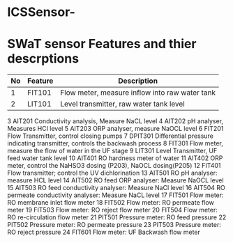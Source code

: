 # ICSSensor-
# SWaT sensor Features and thier descrptions 

|No	|Feature |	Description|  
|----|------------|----------|
|1 |	FIT101 |	Flow meter, measure inflow into raw water tank|
|2|	LIT101|	Level transmitter, raw water tank level| 
3	AIT201	Conductivity analysis, Measure NaCL level 
4	AIT202	pH analyser, Measures HCI level 
5	AIT203 	ORP analyser, measure NaOCL level 
6	FIT201	Flow Transmitter, control closing pumps 
7	DPIT301	Differential pressure indicating transmitter, controls the backwash process 
8	FIT301	Flow meter, measure the flow of water in the UF stage 
9	LIT301	Level Transmitter, UF feed water tank level 
10	AIT401	RO hardness meter of water 
11	AIT402 	ORP meter, control the NaHSO3 dosing (P203), NaOCL dosing(P205)
12	FIT401	Flow transmitter; control the UV dichlorination 
13	AIT501 	RO pH analyser: measure HCL level 
14	AIT502 	RO feed ORP analyser: Measure NaOCL level 
15	AIT503 	RO feed conductivity analyser: Measure NaCl level 
16	AIT504 	RO permeate conductivity analyser: Measure NaCL level 
17	FIT501	Flow meter: RO membrane inlet flow meter 
18	FIT502 	Flow meter: RO permeate flow meter 
19	FIT503 	Flow meter: RO reject flow meter 
20	FIT504 	Flow meter: RO re-circulation flow meter 
21	PIT501 	Pressure meter: RO feed pressure 
22	PIT502 	Pressure meter: RO permeate pressure 
23	PIT503 	Pressure meter: RO reject pressure 
24	FIT601 	Flow meter: UF Backwash flow meter 

